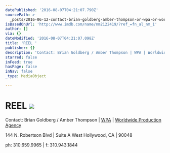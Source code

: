 ```yaml
---
datePublished: '2016-08-07T04:21:07.790Z'
sourcePath: >-
  _posts/2016-06-12-contact-brian-goldberg-amber-thompson-or-wpa-or-worldwide-p.md
isBasedOnUrl: 'http://www.imdb.com/name/nm2122419/?ref_=fn_al_nm_1'
author: []
via: {}
dateModified: '2016-08-07T04:21:07.098Z'
title: 'REEL '
publisher: {}
description: 'Contact: Brian Goldberg / Amber Thompson | WPA | Worldwide Production Agency'
starred: false
inFeed: true
hasPage: false
inNav: false
_type: MediaObject

---
```

# REEL ![](https://s3-us-west-2.amazonaws.com/the-grid-img/p/cca29bfda87a1e387868531d8a9c3ab80011319b.jpg)

Contact: Brian Goldberg / Amber Thompson | [WPA][0] | [Worldwide Production Agency][0]

144 N. Robertson Blvd | Suite A West Hollywood, CA | 90048

ph: 310.659.9965 | f: 310.943.1844

[0]: http://wp-a.com/